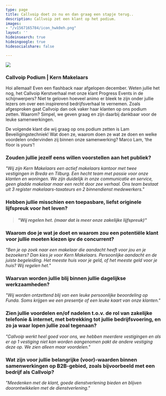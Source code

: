 ```yaml
---
type: page
title: Callvoip doet zo nu en dan graag een stapje terug..
description: Callvoip zet een klant op het podium.
images:
- "/v1567165784/icon_hwk0eh.png"
layout: ''
hideinsearch: true
hideingoogle: true
hidesocialshare: false

---
```

![](https://res.cloudinary.com/callvoip/image/upload/v1562335206/kern_nargjx.png)

### Callvoip Podium | Kern Makelaars

Hoi allemaal! Even een flashback naar afgelopen december. Weten jullie het nog, het Callvoip Kerstverhaal met onze klant Progress Events in de schijnwerpers? Niet te geloven hoeveel animo er bleek te zijn onder jullie lezers om over een inspirerend bedrijfsverhaal te vernemen. Zoals afgesproken gaat Callvoip dan ook vaker haar klanten op ons podium zetten. Waarom? Simpel, we geven graag en zijn daarbij dankbaar voor de leuke samenwerkingen.

De volgende klant die wij graag op ons podium zetten is Lam Beveiligingstechniek! Wat doen ze, waarom doen ze wat ze doen en welke voordelen ondervinden zij binnen onze samenwerking? Marco Lam, ‘the floor is yours’!

### Zouden jullie jezelf eens willen voorstellen aan het publiek?

_"Wij zijn Kern Makelaars een actief makelaars kantoor met twee vestigingen in Breda en Tilburg. Een hecht team met passie voor onze klanten en woningen. We zijn duidelijk in onze communicatie en service, geen gladde makelaar maar een recht door zee verhaal. Ons team bestaat uit 3 register makelaars-taxateurs en 2 binnendienst medewerkers."_

### Hebben jullie misschien een toepasbare, liefst originele lijfspreuk voor het leven?

> #### **_"Wij regelen het. (maar dat is meer onze zakelijke lijfspreuk)"_**


### Waarom doe je wat je doet en waarom zou een potentiële klant voor jullie moeten kiezen ipv de concurrent?

_"Ben je op zoek naar een makelaar die aandacht heeft voor jou en je bezoekers? Dan kies je voor Kern Makelaars. Persoonlijke aandacht en de juiste begeleiding.  Het meeste huis voor je geld, of het meeste geld voor je huis? Wij regelen het."_

### Waarvan worden jullie blij binnen jullie dagelijkse werkzaamheden?

_"Wij worden ontzettend blij van een leuke persoonlijke beoordeling op Funda. Soms krijgen we een presentje of een leuke kaart van onze klanten."_

### Zien jullie voordelen en/of nadelen t.o.v. de rol van zakelijke telefonie & internet, met betrekking tot jullie bedrijfsvoering, en zo ja waar lopen jullie zoal tegenaan?

_"Callvoip werkt heel goed voor ons, we hebben meerdere vestigingen en als er op 1 vestiging niet kan worden aangenomen pakt de andere vestiging deze op. We zien alleen maar voordelen."_

### Wat zijn voor jullie belangrijke (voor)-waarden binnen samenwerkingen op B2B-gebied, zoals bijvoorbeeld met een bedrijf als Callvoip?

_"Meedenken met de klant, goede dienstverlening bieden en blijven doorontwikkelen met de dienstverlening."_
